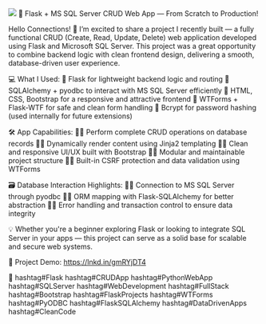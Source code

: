 <img src="https://www.pistalix.in/wp-content/uploads/2018/11/flask.gif">
🚀 Flask + MS SQL Server CRUD Web App — From Scratch to Production!

Hello Connections! 👋
I’m excited to share a project I recently built — a fully functional CRUD (Create, Read, Update, Delete) web application developed using Flask and Microsoft SQL Server.
This project was a great opportunity to combine backend logic with clean frontend design, delivering a smooth, database-driven user experience.

💻 What I Used:
 🔹 Flask for lightweight backend logic and routing
 🔹 SQLAlchemy + pyodbc to interact with MS SQL Server efficiently
 🔹 HTML, CSS, Bootstrap for a responsive and attractive frontend
 🔹 WTForms + Flask-WTF for safe and clean form handling
 🔹 Bcrypt for password hashing (used internally for future extensions)

🛠 App Capabilities:
🧑‍💻 Perform complete CRUD operations on database records
🧑‍💻 Dynamically render content using Jinja2 templating
🧑‍💻 Clean and responsive UI/UX built with Bootstrap
🧑‍💻 Modular and maintainable project structure
🧑‍💻 Built-in CSRF protection and data validation using WTForms

🗃 Database Interaction Highlights:
🧑‍💻 Connection to MS SQL Server through pyodbc
🧑‍💻 ORM mapping with Flask-SQLAlchemy for better abstraction
🧑‍💻 Error handling and transaction control to ensure data integrity

💡 Whether you're a beginner exploring Flask or looking to integrate SQL Server in your apps — this project can serve as a solid base for scalable and secure web systems.

🔗 Project Demo:
https://lnkd.in/gmRYjDT4

🔖 hashtag#Flask hashtag#CRUDApp hashtag#PythonWebApp hashtag#SQLServer hashtag#WebDevelopment hashtag#FullStack hashtag#Bootstrap hashtag#FlaskProjects hashtag#WTForms hashtag#PyODBC hashtag#FlaskSQLAlchemy hashtag#DataDrivenApps hashtag#CleanCode
